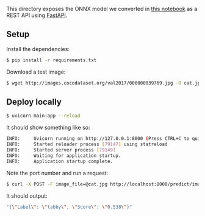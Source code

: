 This directory exposes the ONNX model we converted in [this notebook](https://github.com/sayakpaul/ml-deployment-k8s-fastapi/blob/main/notebooks/TF_to_ONNX.ipynb) as a REST API using [FastAPI](https://fastapi.tiangolo.com/).

## Setup 

Install the dependencies:

```sh
$ pip install -r requirements.txt
```

Download a test image:

```sh
$ wget http://images.cocodataset.org/val2017/000000039769.jpg -O cat.jpg
```

## Deploy locally

```sh
$ uvicorn main:app --reload
```

It should show something like so:

```sh
INFO:     Uvicorn running on http://127.0.0.1:8000 (Press CTRL+C to quit)
INFO:     Started reloader process [79147] using statreload
INFO:     Started server process [79149]
INFO:     Waiting for application startup.
INFO:     Application startup complete.
```

Note the port number and run a request:

```sh
$ curl -X POST -F image_file=@cat.jpg http://localhost:8000/predict/image
```

It should output:

```sh
"{\"Label\": \"tabby\", \"Score\": \"0.538\"}"
```

